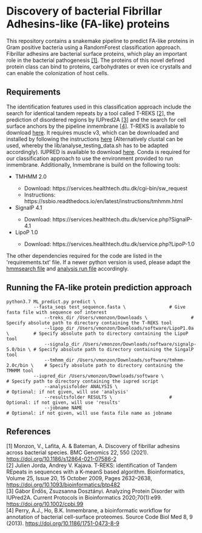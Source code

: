 # Discovery of bacterial Fibrillar Adhesins-like (FA-like) proteins
This repository contains a snakemake pipeline to predict FA-like proteins in Gram positive bacteria using a RandomForest classification approach.
Fibrillar adhesins are bacterial surface proteins, which play an important role in the bacterial pathogenesis [[1]](#1). The proteins of this novel defined protein class can bind
to proteins, carbohydrates or even ice crystalls and can enable the colonization of host cells. <br/>
## Requirements
The identification features used in this classification approach include the search for identical tandem repeats by a tool called T-REKS [[2]](#2), the prediction of disordered regions by IUPred2A [[3]](#3) and the search for cell surface anchors by the pipeline inmembrane [[4]](#4). T-REKS is available to download [here](https://bioinfo.crbm.cnrs.fr/index.php?route=tools&tool=3). It requires muscle v3, which can be downloaded and installed by following the instructions [here](https://drive5.com/muscle/downloads_v3.htm) (Alternatively clustal can be used, whereby the lib/analyse_testing_data.sh has to be adapted accordingly). IUPRED is available to download [here](https://iupred2a.elte.hu/download_new). Conda is required for our classification approach to use the environment provided to run inmembrane. Additionally, Inmembrane is build on the following tools:<br>

<ul>
<li>TMHMM 2.0</li>
<ul>
<li> Download: https://services.healthtech.dtu.dk/cgi-bin/sw_request </li>
<li> Instructions: https://ssbio.readthedocs.io/en/latest/instructions/tmhmm.html </li>
</ul>
<li>SignalP 4.1</li>
<ul>
<li> Download: https://services.healthtech.dtu.dk/service.php?SignalP-4.1 </li>
</ul>
<li>LipoP 1.0</li>
<ul>
<li> Download: https://services.healthtech.dtu.dk/service.php?LipoP-1.0 </li>
</ul>
</ul>

The other dependencies required for the code are listed in the 'requirements.txt' file. If a newer python version is used, please adapt the [hmmsearch file](lib/run_hmmsearch.sh) and [analysis run file](lib/analyse_testing_data.sh) accordingly. 

## Running the FA-like protein prediction approach
```
python3.7 ML_predict.py predict \
	      --fasta_seqs test_sequence.fasta \				# Give fasta file with sequence oof interest
              --treks_dir /Users/vmonzon/Downloads \				# Specify absolute path to directory containing the T-REKS tool
              --lipop_dir /Users/vmonzon/Downloads/software/LipoP1.0a \         # Specify absolute path to directory containing the LipoP tool
              --signalp_dir /Users/vmonzon/Downloads/software/signalp-5.0/bin \ # Specify absolute path to directory containing the SingalP tool
              --tmhmm_dir /Users/vmonzon/Downloads/software/tmhmm-2.0c/bin \    # Specify absolute path to directory containing the TMHMM tool
	      --iupred_dir /Users/vmonzon/Downloads/software \		    	# Specify path to directory containing the iupred script
              --analysisfolder ANALYSIS \                           	   	# Optional: if not given, will use 'analysis'
              --resultsfolder RESULTS \						# Optional: if not given, will use 'results'
              --jobname NAME                              	    		# Optional: if not given, will use fasta file name as jobname
```

## References
<a id="1">[1]</a>
Monzon, V., Lafita, A. & Bateman, A. 
Discovery of fibrillar adhesins across bacterial species.
BMC Genomics 22, 550 (2021). https://doi.org/10.1186/s12864-021-07586-2 <br>
<a id="2">[2]</a>
Julien Jorda, Andrey V. Kajava.
T-REKS: identification of Tandem REpeats in sequences with a K-meanS based algorithm.
Bioinformatics, Volume 25, Issue 20, 15 October 2009, Pages 2632–2638, https://doi.org/10.1093/bioinformatics/btp482 <br>
<a id="3">[3]</a>
Gábor Erdős, Zsuzsanna Dosztányi. 
Analyzing Protein Disorder with IUPred2A. 
Current Protocols in Bioinformatics 2020;70(1):e99. https://doi.org/10.1002/cpbi.99 <br>
<a id="4">[4]</a>
Perry, A.J., Ho, B.K.
Inmembrane, a bioinformatic workflow for annotation of bacterial cell-surface proteomes.
Source Code Biol Med 8, 9 (2013). https://doi.org/10.1186/1751-0473-8-9